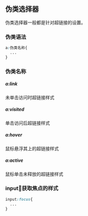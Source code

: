 ## 伪类选择器

伪类选择器一般都是针对超链接的设置。

### 伪类语法

```css
a:伪类名称{
  ...
}
```

### 伪类名称
##### a:link
未单击访问时超链接样式

##### a:visited
单击访问后超链接样式

##### a:hover
鼠标悬浮其上的超链接样式

##### a:active
鼠标单击未释放的超链接样式

### input获取焦点的样式

```css
input:focus{
  ...
}
```
